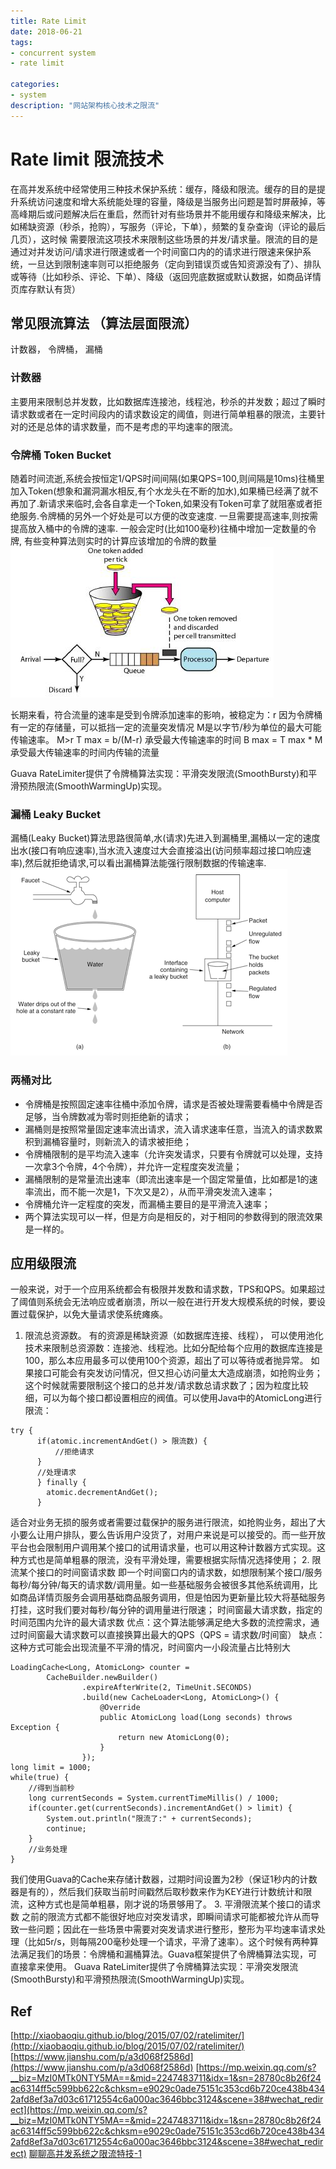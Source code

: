 ```yaml
---
title: Rate Limit 
date: 2018-06-21
tags:
- concurrent system
- rate limit

categories:
- system
description: "网站架构核心技术之限流"
---
```

# Rate limit 限流技术

在高并发系统中经常使用三种技术保护系统：缓存，降级和限流。缓存的目的是提升系统访问速度和增大系统能处理的容量，降级是当服务出问题是暂时屏蔽掉，等高峰期后或问题解决后在重启，然而针对有些场景并不能用缓存和降级来解决，比如稀缺资源（秒杀，抢购），写服务（评论，下单），频繁的复杂查询（评论的最后几页），这时候 需要限流这项技术来限制这些场景的并发/请求量。限流的目的是通过对并发访问/请求进行限速或者一个时间窗口内的的请求进行限速来保护系统，一旦达到限制速率则可以拒绝服务（定向到错误页或告知资源没有了）、排队或等待（比如秒杀、评论、下单）、降级（返回兜底数据或默认数据，如商品详情页库存默认有货）

## 常见限流算法 （算法层面限流）

计数器， 令牌桶， 漏桶

### 计数器
主要用来限制总并发数，比如数据库连接池，线程池，秒杀的并发数；超过了瞬时请求数或者在一定时间段内的请求数设定的阈值，则进行简单粗暴的限流，主要针对的还是总体的请求数量，而不是考虑的平均速率的限流。

### 令牌桶 Token Bucket
随着时间流逝,系统会按恒定1/QPS时间间隔(如果QPS=100,则间隔是10ms)往桶里加入Token(想象和漏洞漏水相反,有个水龙头在不断的加水),如果桶已经满了就不再加了.新请求来临时,会各自拿走一个Token,如果没有Token可拿了就阻塞或者拒绝服务.令牌桶的另外一个好处是可以方便的改变速度. 一旦需要提高速率,则按需提高放入桶中的令牌的速率. 一般会定时(比如100毫秒)往桶中增加一定数量的令牌, 有些变种算法则实时的计算应该增加的令牌的数量
![token_bucket](https://github.com/Titanssword/Notes/blob/master/pic/rate%20limit/token_bucket.JPG?raw=true)


长期来看，符合流量的速率是受到令牌添加速率的影响，被稳定为：r
因为令牌桶有一定的存储量，可以抵挡一定的流量突发情况
M是以字节/秒为单位的最大可能传输速率。 M>r
T max = b/(M-r) 承受最大传输速率的时间
B max = T max * M 承受最大传输速率的时间内传输的流量

Guava RateLimiter提供了令牌桶算法实现：平滑突发限流(SmoothBursty)和平滑预热限流(SmoothWarmingUp)实现。

### 漏桶 Leaky Bucket
漏桶(Leaky Bucket)算法思路很简单,水(请求)先进入到漏桶里,漏桶以一定的速度出水(接口有响应速率),当水流入速度过大会直接溢出(访问频率超过接口响应速率),然后就拒绝请求,可以看出漏桶算法能强行限制数据的传输速率.
![Leaky Bucket](https://github.com/Titanssword/Notes/blob/master/pic/rate%20limit/leaky%20bucket.png?raw=true)

### 两桶对比
- 令牌桶是按照固定速率往桶中添加令牌，请求是否被处理需要看桶中令牌是否足够，当令牌数减为零时则拒绝新的请求；
- 漏桶则是按照常量固定速率流出请求，流入请求速率任意，当流入的请求数累积到漏桶容量时，则新流入的请求被拒绝；
- 令牌桶限制的是平均流入速率（允许突发请求，只要有令牌就可以处理，支持一次拿3个令牌，4个令牌），并允许一定程度突发流量；
- 漏桶限制的是常量流出速率（即流出速率是一个固定常量值，比如都是1的速率流出，而不能一次是1，下次又是2），从而平滑突发流入速率；
- 令牌桶允许一定程度的突发，而漏桶主要目的是平滑流入速率；
- 两个算法实现可以一样，但是方向是相反的，对于相同的参数得到的限流效果是一样的。

## 应用级限流
一般来说，对于一个应用系统都会有极限并发数和请求数，TPS和QPS。如果超过了阈值则系统会无法响应或者崩溃，所以一般在进行开发大规模系统的时候，要设置过载保护，以免大量请求使系统瘫痪。
1. 限流总资源数。
有的资源是稀缺资源（如数据库连接、线程）， 可以使用池化技术来限制总资源数：连接池、线程池。比如分配给每个应用的数据库连接是100，那么本应用最多可以使用100个资源，超出了可以等待或者抛异常。
如果接口可能会有突发访问情况，但又担心访问量太大造成崩溃，如抢购业务；这个时候就需要限制这个接口的总并发/请求数总请求数了；因为粒度比较细，可以为每个接口都设置相应的阀值。可以使用Java中的AtomicLong进行限流：
```
try {
      if(atomic.incrementAndGet() > 限流数) {
          //拒绝请求  
      }    
      //处理请求
      } finally {    
        atomic.decrementAndGet();
      }

```
适合对业务无损的服务或者需要过载保护的服务进行限流，如抢购业务，超出了大小要么让用户排队，要么告诉用户没货了，对用户来说是可以接受的。而一些开放平台也会限制用户调用某个接口的试用请求量，也可以用这种计数器方式实现。这种方式也是简单粗暴的限流，没有平滑处理，需要根据实际情况选择使用；
2. 限流某个接口的时间窗请求数
即一个时间窗口内的请求数，如想限制某个接口/服务每秒/每分钟/每天的请求数/调用量。如一些基础服务会被很多其他系统调用，比如商品详情页服务会调用基础商品服务调用，但是怕因为更新量比较大将基础服务打挂，这时我们要对每秒/每分钟的调用量进行限速；
时间窗最大请求数，指定的时间范围内允许的最大请求数
优点：这个算法能够满足绝大多数的流控需求，通过时间窗最大请求数可以直接换算出最大的QPS（QPS = 请求数/时间窗）
缺点：这种方式可能会出现流量不平滑的情况，时间窗内一小段流量占比特别大
```
LoadingCache<Long, AtomicLong> counter =
        CacheBuilder.newBuilder()
                .expireAfterWrite(2, TimeUnit.SECONDS)
                .build(new CacheLoader<Long, AtomicLong>() {
                    @Override
                    public AtomicLong load(Long seconds) throws Exception {
                        return new AtomicLong(0);
                    }
                });
long limit = 1000;
while(true) {
    //得到当前秒
    long currentSeconds = System.currentTimeMillis() / 1000;
    if(counter.get(currentSeconds).incrementAndGet() > limit) {
        System.out.println("限流了:" + currentSeconds);
        continue;
    }
    //业务处理
}

```
我们使用Guava的Cache来存储计数器，过期时间设置为2秒（保证1秒内的计数器是有的），然后我们获取当前时间戳然后取秒数来作为KEY进行计数统计和限流，这种方式也是简单粗暴，刚才说的场景够用了。
3. 平滑限流某个接口的请求数
之前的限流方式都不能很好地应对突发请求，即瞬间请求可能都被允许从而导致一些问题；因此在一些场景中需要对突发请求进行整形，整形为平均速率请求处理（比如5r/s，则每隔200毫秒处理一个请求，平滑了速率）。这个时候有两种算法满足我们的场景：令牌桶和漏桶算法。Guava框架提供了令牌桶算法实现，可直接拿来使用。
Guava RateLimiter提供了令牌桶算法实现：平滑突发限流(SmoothBursty)和平滑预热限流(SmoothWarmingUp)实现。



## Ref
[http://xiaobaoqiu.github.io/blog/2015/07/02/ratelimiter/](http://xiaobaoqiu.github.io/blog/2015/07/02/ratelimiter/)
[https://www.jianshu.com/p/a3d068f2586d](https://www.jianshu.com/p/a3d068f2586d)
[https://mp.weixin.qq.com/s?__biz=MzI0MTk0NTY5MA==&mid=2247483711&idx=1&sn=28780c8b26f24ac6314ff5c599bb622c&chksm=e9029c0ade75151c353cd6b720ce438b4342afd8ef3a7d03c61712554c6a000ac3646bbc3124&scene=38#wechat_redirect](https://mp.weixin.qq.com/s?__biz=MzI0MTk0NTY5MA==&mid=2247483711&idx=1&sn=28780c8b26f24ac6314ff5c599bb622c&chksm=e9029c0ade75151c353cd6b720ce438b4342afd8ef3a7d03c61712554c6a000ac3646bbc3124&scene=38#wechat_redirect)
[聊聊高并发系统之限流特技-1](http://zhuanlan.51cto.com/art/201611/523072.htm)
